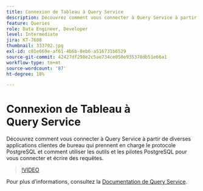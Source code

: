 ```yaml
---
title: Connexion de Tableau à Query Service
description: Découvrez comment vous connecter à Query Service à partir de diverses applications clientes de bureau qui prennent en charge le protocole PostgreSQL et comment utiliser les outils et les pilotes PostgreSQL pour vous connecter et écrire des requêtes.
feature: Queries
role: Data Engineer, Developer
level: Intermediate
jira: KT-7688
thumbnail: 333702.jpg
exl-id: c81e669e-af61-4b6b-8eb6-a516731b6529
source-git-commit: 42427df298e2c5ae734ce050e935378db51e66a1
workflow-type: tm+mt
source-wordcount: '87'
ht-degree: 18%

---
```


# Connexion de Tableau à Query Service

Découvrez comment vous connecter à Query Service à partir de diverses applications clientes de bureau qui prennent en charge le protocole PostgreSQL et comment utiliser les outils et les pilotes PostgreSQL pour vous connecter et écrire des requêtes.

>[!VIDEO](https://video.tv.adobe.com/v/333702?quality=12&learn=on)

Pour plus d’informations, consultez la [Documentation de Query Service](https://experienceleague.adobe.com/docs/experience-platform/query/home.html?lang=fr).
